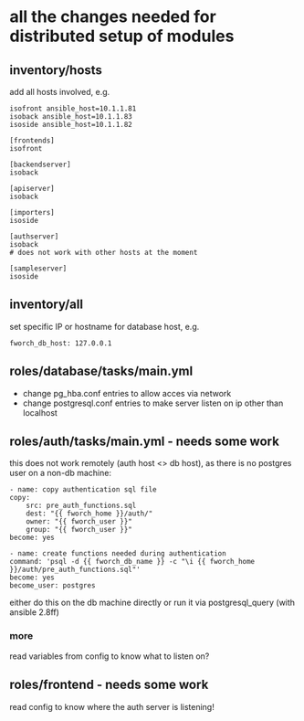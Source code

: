 # all the changes needed for distributed setup of modules

## inventory/hosts

add all hosts involved, e.g.

    isofront ansible_host=10.1.1.81
    isoback ansible_host=10.1.1.83
    isoside ansible_host=10.1.1.82

    [frontends]
    isofront

    [backendserver]
    isoback

    [apiserver]
    isoback

    [importers]
    isoside

    [authserver]
    isoback
    # does not work with other hosts at the moment

    [sampleserver]
    isoside


## inventory/all

set specific IP or hostname for database host, e.g.

    fworch_db_host: 127.0.0.1

## roles/database/tasks/main.yml

- change pg_hba.conf entries to allow acces via network
- change postgresql.conf entries to make server listen on ip other than localhost

## roles/auth/tasks/main.yml - needs some work

this does not work remotely (auth host <> db host), as there is no postgres user on a non-db machine:

    - name: copy authentication sql file
    copy:
        src: pre_auth_functions.sql
        dest: "{{ fworch_home }}/auth/"
        owner: "{{ fworch_user }}"
        group: "{{ fworch_user }}"
    become: yes

    - name: create functions needed during authentication
    command: 'psql -d {{ fworch_db_name }} -c "\i {{ fworch_home }}/auth/pre_auth_functions.sql"'
    become: yes
    become_user: postgres

either do this on the db machine directly or run it via postgresql_query (with ansible 2.8ff)

### more

read variables from config to know what to listen on?

## roles/frontend - needs some work

read config to know where the auth server is listening!
